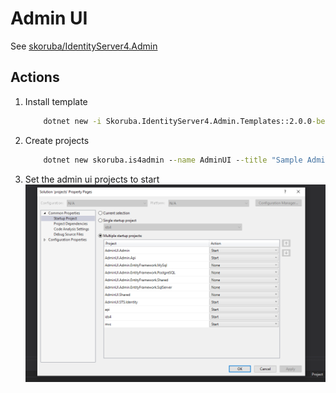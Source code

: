 # Admin UI

See [skoruba/IdentityServer4.Admin](https://github.com/skoruba/IdentityServer4.Admin)

## Actions

1. Install template

    ```cmd
        dotnet new -i Skoruba.IdentityServer4.Admin.Templates::2.0.0-beta1
    ```

1. Create projects

    ```cmd
        dotnet new skoruba.is4admin --name AdminUI --title "Sample Admin UI" --adminemail "admin@example.com" --adminpassword "Pa$$word123" --adminrole Administrator --adminclientid AdminClient --adminclientsecret AdminClientSecret --dockersupport false
    ```

1. Set the admin ui projects to start
    ![multi debug admin ui](/assets/multi%20debug%20admin%20ui.png)

